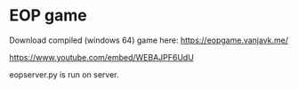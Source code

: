# EOP game

Download compiled (windows 64) game here: https://eopgame.vanjavk.me/

https://www.youtube.com/embed/WEBAJPF6UdU

eopserver.py is run on server.
